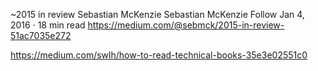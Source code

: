 ~2015 in review
Sebastian McKenzie
Sebastian McKenzie
Follow
Jan 4, 2016 · 18 min read
https://medium.com/@sebmck/2015-in-review-51ac7035e272

https://medium.com/swlh/how-to-read-technical-books-35e3e02551c0
